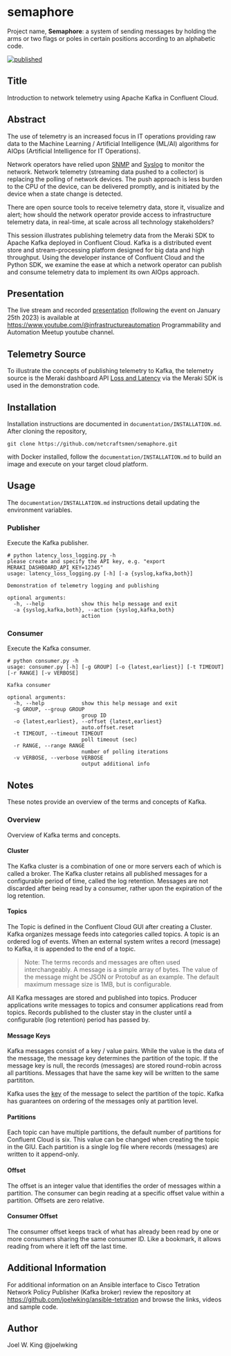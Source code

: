 # semaphore

Project name, **Semaphore**: a system of sending messages by holding the arms or two flags or poles in certain positions according to an alphabetic code.

[![published](https://static.production.devnetcloud.com/codeexchange/assets/images/devnet-published.svg)](https://developer.cisco.com/codeexchange/github/repo/netcraftsmen/semaphore)

## Title
Introduction to network telemetry using Apache Kafka in Confluent Cloud.

## Abstract

The use of telemetry is an increased focus in IT operations providing raw data to the Machine Learning / Artificial Intelligence (ML/AI) algorithms for AIOps (Artificial Intelligence for IT Operations).

Network operators have relied upon [SNMP](https://www.ietf.org/rfc/rfc9232.html#RFC3416) and [Syslog](https://www.ietf.org/rfc/rfc9232.html#RFC5424) to monitor the network. Network telemetry (streaming data pushed to a collector) is replacing the polling of network devices. The push approach is less burden to the CPU of the device, can be delivered promptly, and is initiated by the device when a state change is detected.

There are open source tools to receive telemetry data, store it, visualize and alert; how should the network operator provide access to infrastructure telemetry data, in real-time, at scale across all technology stakeholders?

This session illustrates publishing telemetry data from the Meraki SDK to Apache Kafka deployed in Confluent Cloud. Kafka is a distributed event store and stream-processing platform designed for big data and high throughput. Using the developer instance of Confluent Cloud and the Python SDK, we examine the ease at which a network operator can publish and consume telemetry data to implement its own AIOps approach.

## Presentation

The live stream and recorded [presentation](https://www.youtube.com/watch?v=ABMcflO1ix8) (following the event on January 25th 2023) is available at https://www.youtube.com/@infrastructureautomation Programmability and Automation Meetup youtube channel.

## Telemetry Source

To illustrate the concepts of publishing telemetry to Kafka, the telemetry source is the Meraki dashboard API [Loss and Latency](https://developer.cisco.com/meraki/api-v1/#!get-device-loss-and-latency-history) via the Meraki SDK is used in the demonstration code.

## Installation

Installation instructions are documented in `documentation/INSTALLATION.md`.  After cloning the repository,

```shell
git clone https://github.com/netcraftsmen/semaphore.git
```

with Docker installed, follow the `documentation/INSTALLATION.md` to build an image and execute on your target cloud platform.

## Usage

The `documentation/INSTALLATION.md` instructions detail updating the environment variables.

### Publisher

Execute the Kafka publisher.

```shell
# python latency_loss_logging.py -h
please create and specify the API key, e.g. "export MERAKI_DASHBOARD_API_KEY=12345"
usage: latency_loss_logging.py [-h] [-a {syslog,kafka,both}]

Demonstration of telemetry logging and publishing

optional arguments:
  -h, --help            show this help message and exit
  -a {syslog,kafka,both}, --action {syslog,kafka,both}
                        action
```

### Consumer

Execute the Kafka consumer.

```shell
# python consumer.py -h
usage: consumer.py [-h] [-g GROUP] [-o {latest,earliest}] [-t TIMEOUT] [-r RANGE] [-v VERBOSE]

Kafka consumer

optional arguments:
  -h, --help            show this help message and exit
  -g GROUP, --group GROUP
                        group ID
  -o {latest,earliest}, --offset {latest,earliest}
                        auto.offset.reset
  -t TIMEOUT, --timeout TIMEOUT
                        poll timeout (sec)
  -r RANGE, --range RANGE
                        number of polling iterations
  -v VERBOSE, --verbose VERBOSE
                        output additional info
```

## Notes

These notes provide an overview of the terms and concepts of Kafka.

### Overview

Overview of Kafka terms and concepts.

#### Cluster

The Kafka cluster is a combination of one or more servers each of which is called a broker. The Kafka cluster retains all published messages for a configurable period of time, called the log retention. Messages are not discarded after being read by a consumer, rather upon the expiration of the log retention.

#### Topics

The Topic is defined in the Confluent Cloud GUI after creating a Cluster. Kafka organizes message feeds into categories called topics. A topic is an ordered log of events. When an external system
writes a record (message) to Kafka, it is appended to the end of a topic.

>Note: The terms records and messages are often used interchangeably. A message is a simple array of bytes. The value of the message might be JSON or Protobuf as an example. The default maximum message size is 1MB, but is configurable.

All Kafka messages are stored and published into topics. Producer applications write messages to topics
and consumer applications read from topics. Records published to the cluster stay in the cluster until a configurable (log retention) period has passed by.

#### Message Keys

Kafka messages consist of a key / value pairs. While the value is the data of the message, the message key determines the partition of the topic. If the message key is null, the records (messages) are stored round-robin across all partitions. Messages that have the same key will be written to the same partititon.

Kafka uses the [key](https://stackoverflow.com/questions/29511521/is-key-required-as-part-of-sending-messages-to-kafka) of the message to select the partition of the topic. Kafka has guarantees on ordering of the messages only at partition level. 

#### Partitions

Each topic can have multiple partitions, the default number of partitions for Confluent Cloud is six. This value can be changed when creating the topic in the GIU. Each partition is a single log file where records (messages) are written to it append-only.

#### Offset

The offset is an integer value that identifies the order of messages within a partition. The consumer can begin reading at a specific offset value within a partition. Offsets are zero relative.

#### Consumer Offset

The consumer offset keeps track of what has already been read by one or more consumers sharing the same consumer ID.  Like a bookmark, it allows reading from where it left off the last time. 

## Additional Information

For additional information on an Ansible interface to Cisco Tetration Network Policy Publisher (Kafka broker) review the repository at https://github.com/joelwking/ansible-tetration and browse the links, videos and sample code.

## Author

Joel W. King @joelwking
